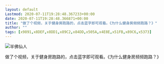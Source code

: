 ```yaml
---
layout: default
Lastmod: 2020-07-11T19:28:48.367233+00:00
date: 2020-07-11T19:28:48.366871+00:00
title: "做了个视频，关于健身房跑路的，点击蓝字即可观看。《为什么健身房频频跑路？》"
author: ""
tags: [x9891,x8DEF,x8DD1,x89C2,x84DD,x505A,x4E8E,x51FB,x89C6,x5373]
---
```


 ![半佛仙人](https://images.weserv.nl/?url=http%3A//mmbiz.qpic.cn/mmbiz_png/3Xbx2HV4F3fH1yzjmusGDaLU9646mVhoy701f8mmaNMUpXzjWFCkvBHPYKTJre1x4eUCiaB7OcX8b7enjsNqQ1g/0%3Fwx_fmt%3Dpng) 

做了个视频，关于健身房跑路的，点击蓝字即可观看。《为什么健身房频频跑路？》

